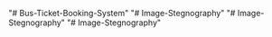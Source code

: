 "# Bus-Ticket-Booking-System" 
"# Image-Stegnography" 
"# Image-Stegnography" 
"# Image-Stegnography" 
